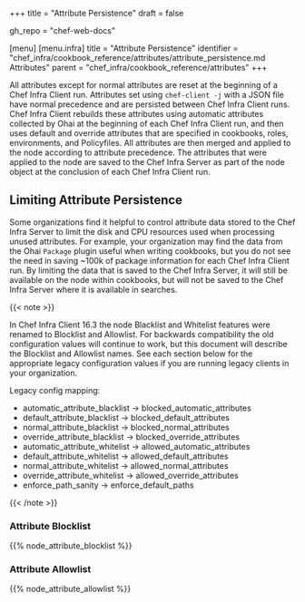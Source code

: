 +++
title = "Attribute Persistence"
draft = false

gh_repo = "chef-web-docs"

[menu]
  [menu.infra]
    title = "Attribute Persistence"
    identifier = "chef_infra/cookbook_reference/attributes/attribute_persistence.md Attributes"
    parent = "chef_infra/cookbook_reference/attributes"
+++

All attributes except for normal attributes are reset at the beginning
of a Chef Infra Client run. Attributes set using `chef-client -j` with a
JSON file have normal precedence and are persisted between Chef Infra
Client runs. Chef Infra Client rebuilds these attributes using automatic
attributes collected by Ohai at the beginning of each Chef Infra Client
run, and then uses default and override attributes that are specified in
cookbooks, roles, environments, and Policyfiles. All attributes are then
merged and applied to the node according to attribute precedence. The
attributes that were applied to the node are saved to the Chef Infra
Server as part of the node object at the conclusion of each Chef Infra
Client run.


## Limiting Attribute Persistence

Some organizations find it helpful to control attribute data stored to the Chef Infra Server to limit the disk and CPU resources used when processing unused attributes. For example, your organization may find the data from the Ohai `Package` plugin useful when writing cookbooks, but you do not see the need in saving ~100k of package information for each Chef Infra Client run. By limiting the data that is saved to the Chef Infra Server, it will still be available on the node within cookbooks, but will not be saved to the Chef Infra Server where it is available in searches.

{{< note >}}

In Chef Infra Client 16.3 the node Blacklist and Whitelist features were renamed to Blocklist and Allowlist. For backwards compatibility the old configuration values will continue to work, but this document will describe the Blocklist and Allowlist names. See each section below for the appropriate legacy configuration values if you are running legacy clients in your organization.

Legacy config mapping:

- automatic_attribute_blacklist -> blocked_automatic_attributes
- default_attribute_blacklist -> blocked_default_attributes
- normal_attribute_blacklist -> blocked_normal_attributes
- override_attribute_blacklist -> blocked_override_attributes
- automatic_attribute_whitelist -> allowed_automatic_attributes
- default_attribute_whitelist -> allowed_default_attributes
- normal_attribute_whitelist -> allowed_normal_attributes
- override_attribute_whitelist -> allowed_override_attributes
- enforce_path_sanity -> enforce_default_paths

{{< /note >}}

### Attribute Blocklist

{{% node_attribute_blocklist %}}

### Attribute Allowlist

{{% node_attribute_allowlist %}}

